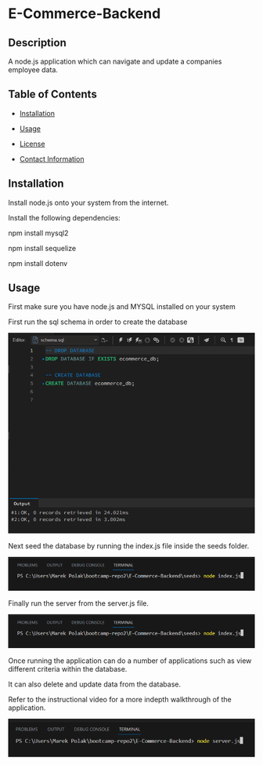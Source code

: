 # E-Commerce-Backend

## Description

A node.js application which can navigate and update a companies employee data.

## Table of Contents

  - [Installation](#installation)

  - [Usage](#usage)

  - [License](#license)

  - [Contact Information](#contact-information)

## Installation

Install node.js onto your system from the internet.

Install the following dependencies:

npm install mysql2

npm install sequelize

npm install dotenv

## Usage

First make sure you have node.js and MYSQL installed on your system

First run the sql schema in order to create the database

![Picture of Step 1](/images/Step1.PNG)

Next seed the database by running the index.js file inside the seeds folder. 

![Picture of Step 2](/images/Step2.PNG)

Finally run the server from the server.js file.

![Picture of Step 2](/images/Step2.PNG)

Once running the application can do a number of applications such as view different criteria within the database. 

It can also delete and update data from the database.

Refer to the instructional video for a more indepth walkthrough of the application.

![Picture of Step 3](/images/Step3.PNG)

